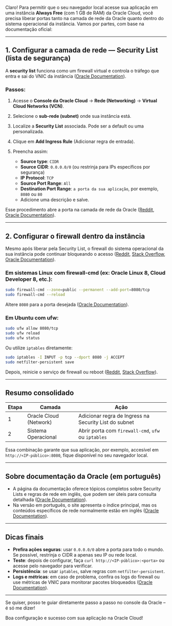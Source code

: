 Claro! Para permitir que o seu navegador local acesse sua aplicação em uma instância **Always Free** (com 1 GB de RAM) da Oracle Cloud, você precisa liberar portas tanto na camada de rede da Oracle quanto dentro do sistema operacional da instância. Vamos por partes, com base na documentação oficial:

---

## 1. Configurar a camada de rede — Security List (lista de segurança)

A **security list** funciona como um firewall virtual e controla o tráfego que entra e sai do VNIC da instância ([Oracle Documentation][1]).

### Passos:

1. Acesse o **Console da Oracle Cloud** → **Rede (Networking)** → **Virtual Cloud Networks (VCN)**.
2. Selecione o **sub-rede (subnet)** onde sua instância está.
3. Localize a **Security List** associada. Pode ser a default ou uma personalizada.
4. Clique em **Add Ingress Rule** (Adicionar regra de entrada).
5. Preencha assim:

   * **Source type**: `CIDR`
   * **Source CIDR**: `0.0.0.0/0` (ou restrinja para IPs específicos por segurança)
   * **IP Protocol**: `TCP`
   * **Source Port Range**: `All`
   * **Destination Port Range**: `a porta da sua aplicação`, por exemplo, `8080` ou `80`
   * Adicione uma descrição e salve.

Esse procedimento abre a porta na camada de rede da Oracle ([Reddit][2], [Oracle Documentation][3]).

---

## 2. Configurar o firewall dentro da instância

Mesmo após liberar pela Security List, o firewall do sistema operacional da sua instância pode continuar bloqueando o acesso ([Reddit][2], [Stack Overflow][4], [Oracle Documentation][5]).

### Em sistemas Linux com **firewall-cmd** (ex: Oracle Linux 8, Cloud Developer 8, etc.):

```bash
sudo firewall-cmd --zone=public --permanent --add-port=8080/tcp
sudo firewall-cmd --reload
```

Altere `8080` para a porta desejada ([Oracle Documentation][5]).

### Em Ubuntu com **ufw**:

```bash
sudo ufw allow 8080/tcp
sudo ufw reload
sudo ufw status
```

Ou utilize `iptables` diretamente:

```bash
sudo iptables -I INPUT -p tcp --dport 8080 -j ACCEPT
sudo netfilter-persistent save
```

Depois, reinicie o serviço de firewall ou reboot ([Reddit][6], [Stack Overflow][4]).

---

## Resumo consolidado

| Etapa | Camada                 | Ação                                                  |
| ----- | ---------------------- | ----------------------------------------------------- |
| 1     | Oracle Cloud (Network) | Adicionar regra de Ingress na Security List do subnet |
| 2     | Sistema Operacional    | Abrir porta com `firewall-cmd`, `ufw` ou `iptables`   |

Essa combinação garante que sua aplicação, por exemplo, accesível em `http://<IP-público>:8080`, fique disponível no seu navegador local.

---

## Sobre documentação da Oracle (em português)

* A página da documentação oferece tópicos completos sobre Security Lists e regras de rede em inglês, que podem ser úteis para consulta detalhada ([Oracle Documentation][1]).
* Na versão em português, o site apresenta o índice principal, mas os conteúdos específicos de rede normalmente estão em inglês ([Oracle Documentation][7]).

---

## Dicas finais

* **Prefira ações seguras**: usar `0.0.0.0/0` abre a porta para todo o mundo. Se possível, restrinja o CIDR a apenas seu IP ou rede local.
* **Teste**: depois de configurar, faça `curl http://<IP-público>:<porta>` ou acesse pelo navegador para verificar.
* **Persistência**: se usar `iptables`, salve regras com `netfilter-persistent`.
* **Logs e métricas**: em caso de problema, confira os logs do firewall ou use métricas de VNIC para monitorar pacotes bloqueados ([Oracle Documentation][5]).

---

Se quiser, posso te guiar diretamente passo a passo no console da Oracle – é só me dizer!

Boa configuração e sucesso com sua aplicação na Oracle Cloud!

[1]: https://docs.oracle.com/en-us/iaas/Content/Network/Concepts/securitylists.htm?utm_source=chatgpt.com "Security Lists - Oracle Help Center"
[2]: https://www.reddit.com/r/oraclecloud/comments/r8fesu/any_guide_for_simply_opening_ports_on_oracle_free/?utm_source=chatgpt.com "Any guide for simply opening ports on Oracle free cloud tier? - Reddit"
[3]: https://docs.oracle.com/en-us/iaas/Content/Network/Concepts/securitylists_working.htm?utm_source=chatgpt.com "Working with Security Lists - Oracle Help Center"
[4]: https://stackoverflow.com/questions/53888153/how-to-configure-custom-port-in-security-list-for-an-instance?utm_source=chatgpt.com "How to configure custom port in Security List for an instance?"
[5]: https://docs.oracle.com/en-us/iaas/Content/Network/Concepts/securityrules.htm?utm_source=chatgpt.com "Security Rules - Oracle Help Center"
[6]: https://www.reddit.com/r/oraclecloud/comments/r8lkf7/a_quick_tips_to_people_who_are_having_issue/?utm_source=chatgpt.com "A quick tips to people who are having issue opening ports on oracle ..."
[7]: https://docs.oracle.com/pt-br/iaas/Content/home.htm "Documentação do Oracle Cloud Infrastructure"
